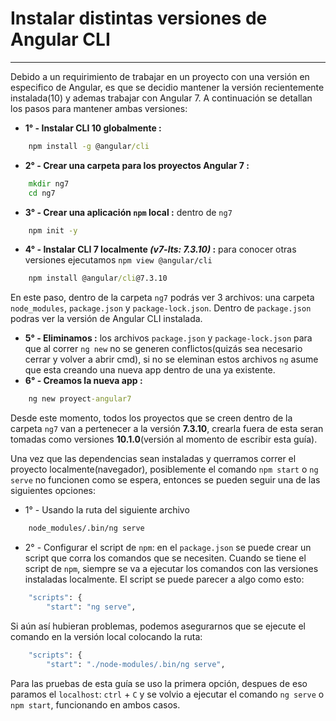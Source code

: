 # Instalar distintas versiones de Angular CLI
---

Debido a un requirimiento de trabajar en un proyecto con una versión en especifico de Angular, es que se decidio mantener la versión recientemente instalada(10) y ademas trabajar con Angular 7. A continuación se detallan los pasos para mantener ambas versiones:

- **1° - Instalar CLI 10 globalmente :**

```cmd
    npm install -g @angular/cli
```
- **2° - Crear una carpeta para los proyectos Angular 7 :**

```cmd
    mkdir ng7
    cd ng7
```
- **3° - Crear una aplicación `npm` local :** dentro de `ng7`
```cmd
    npm init -y
```
- **4° - Instalar CLI 7 localmente ***(v7-lts: 7.3.10)*** :** para conocer otras versiones ejecutamos `npm view @angular/cli`
```cmd
    npm install @angular/cli@7.3.10
``` 
En este paso, dentro de la carpeta `ng7` podrás ver 3 archivos: una carpeta `node_modules`, `package.json` y `package-lock.json`. Dentro de `package.json` podras ver la versión de Angular CLI instalada.
- **5° - Eliminamos :** los archivos `package.json` y `package-lock.json` para que al correr `ng new` no se generen conflictos(quizás sea necesario cerrar y volver a abrir cmd), si no se eleminan estos archivos `ng` asume que esta creando una nueva app dentro de una ya existente.
- **6° - Creamos la nueva app :**
```cmd
    ng new proyect-angular7
```

Desde este momento, todos los proyectos que se creen dentro de la carpeta `ng7` van a pertenecer a la versión **7.3.10**, crearla fuera de esta seran tomadas como versiones **10.1.0**(versión al momento de escribir esta guía).

Una vez que las dependencias sean instaladas y querramos correr el proyecto localmente(navegador), posiblemente el comando `npm start` o `ng serve` no funcionen como se espera, entonces se pueden seguir una de las siguientes opciones:

- 1° - Usando la ruta del siguiente archivo
```cmd
    node_modules/.bin/ng serve
```
- 2° - Configurar el script de `npm`: en el `package.json` se puede crear un script que corra los comandos que se necesiten. Cuando se tiene el script de `npm`, siempre se va a ejecutar los comandos con las versiones instaladas localmente. El script se puede parecer a algo como esto:
```cmd
    "scripts": {
        "start": "ng serve",
```
Si aún así hubieran problemas, podemos asegurarnos que se ejecute el comando en la versión local colocando la ruta:
```cmd
    "scripts": {
        "start": "./node-modules/.bin/ng serve",
```

Para las pruebas de esta guía se uso la primera opción, despues de eso paramos el `localhost`: `ctrl` + `C` y se volvio a ejecutar el comando `ng serve` o `npm start`, funcionando en ambos casos.

<!-- serverless config credentials --provider aws --key AKIAXRRJRY4L6HWIPVVR --secret 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 -->